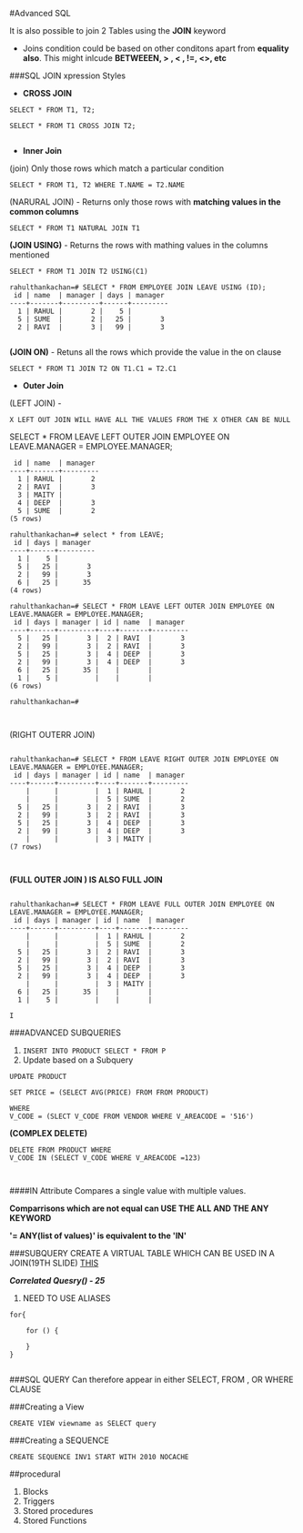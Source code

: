 #Advanced SQL

It is also possible to join 2 Tables using the **JOIN** keyword

*  Joins condition could be based on other conditons apart from **equality also**. This might inlcude **BETWEEEN, > , < , !=, <>, etc**


###SQL JOIN xpression Styles

* **CROSS JOIN**




`````
SELECT * FROM T1, T2;

SELECT * FROM T1 CROSS JOIN T2;


`````

*  **Inner Join**

(join) Only those rows which match a particular condition
	
`SELECT * FROM T1, T2 WHERE T.NAME = T2.NAME`

(NARURAL JOIN) - Returns only those rows with **matching values in the common columns**

`SELECT * FROM T1 NATURAL JOIN T1`

**(JOIN USING)** - Returns the rows with mathing values in the columns mentioned

`SELECT * FROM T1 JOIN T2 USING(C1)`


``````````
rahulthankachan=# SELECT * FROM EMPLOYEE JOIN LEAVE USING (ID);
 id | name  | manager | days | manager 
----+-------+---------+------+---------
  1 | RAHUL |       2 |    5 |        
  5 | SUME  |       2 |   25 |       3
  2 | RAVI  |       3 |   99 |       3


``````````




**(JOIN ON)** - Retuns all the rows which provide the value in the on clause

`SELECT * FROM T1 JOIN T2 ON T1.C1 = T2.C1`


*  **Outer Join**

(LEFT JOIN) - 

`X LEFT OUT JOIN WILL HAVE ALL THE VALUES FROM THE X OTHER CAN BE NULL`

SELECT * FROM LEAVE LEFT OUTER JOIN EMPLOYEE ON LEAVE.MANAGER = EMPLOYEE.MANAGER;

``````
 id | name  | manager 
----+-------+---------
  1 | RAHUL |       2
  2 | RAVI  |       3
  3 | MAITY |        
  4 | DEEP  |       3
  5 | SUME  |       2
(5 rows)

rahulthankachan=# select * from LEAVE;
 id | days | manager 
----+------+---------
  1 |    5 |        
  5 |   25 |       3
  2 |   99 |       3
  6 |   25 |      35
(4 rows)

rahulthankachan=# SELECT * FROM LEAVE LEFT OUTER JOIN EMPLOYEE ON LEAVE.MANAGER = EMPLOYEE.MANAGER;
 id | days | manager | id | name  | manager 
----+------+---------+----+-------+---------
  5 |   25 |       3 |  2 | RAVI  |       3
  2 |   99 |       3 |  2 | RAVI  |       3
  5 |   25 |       3 |  4 | DEEP  |       3
  2 |   99 |       3 |  4 | DEEP  |       3
  6 |   25 |      35 |    |       |        
  1 |    5 |         |    |       |        
(6 rows)

rahulthankachan=# 



``````

(RIGHT OUTERR JOIN)

`````

rahulthankachan=# SELECT * FROM LEAVE RIGHT OUTER JOIN EMPLOYEE ON LEAVE.MANAGER = EMPLOYEE.MANAGER;
 id | days | manager | id | name  | manager 
----+------+---------+----+-------+---------
    |      |         |  1 | RAHUL |       2
    |      |         |  5 | SUME  |       2
  5 |   25 |       3 |  2 | RAVI  |       3
  2 |   99 |       3 |  2 | RAVI  |       3
  5 |   25 |       3 |  4 | DEEP  |       3
  2 |   99 |       3 |  4 | DEEP  |       3
    |      |         |  3 | MAITY |        
(7 rows)



`````




**(FULL OUTER JOIN ) IS ALSO FULL JOIN**


``````

rahulthankachan=# SELECT * FROM LEAVE FULL OUTER JOIN EMPLOYEE ON LEAVE.MANAGER = EMPLOYEE.MANAGER;
 id | days | manager | id | name  | manager 
----+------+---------+----+-------+---------
    |      |         |  1 | RAHUL |       2
    |      |         |  5 | SUME  |       2
  5 |   25 |       3 |  2 | RAVI  |       3
  2 |   99 |       3 |  2 | RAVI  |       3
  5 |   25 |       3 |  4 | DEEP  |       3
  2 |   99 |       3 |  4 | DEEP  |       3
    |      |         |  3 | MAITY |        
  6 |   25 |      35 |    |       |        
  1 |    5 |         |    |       |        

I

``````


###ADVANCED SUBQUERIES

1. `INSERT INTO PRODUCT SELECT * FROM P`
2. Update based on a Subquery


`````````
UPDATE PRODUCT

SET PRICE = (SELECT AVG(PRICE) FROM FROM PRODUCT)

WHERE
V_CODE = (SLECT V_CODE FROM VENDOR WHERE V_AREACODE = '516')

`````````



**(COMPLEX DELETE)**

````````
DELETE FROM PRODUCT WHERE
V_CODE IN (SELECT V_CODE WHERE V_AREACODE =123)



````````


####IN Attribute
Compares a single value with multiple values.

**Comparrisons which are not equal can USE THE ALL AND THE ANY KEYWORD**

**'= ANY(list of values)' is equivalent to the 'IN'**

###SUBQUERY CREATE A VIRTUAL TABLE WHICH CAN BE USED IN A JOIN(19TH SLIDE)
[THIS](https://dl.dropboxusercontent.com/u/91263185/!shared/courses/CS585/s16/lectures/MoreSQL/slides.html)

***Correlated Quesry() - 25***

1. NEED TO USE ALIASES

````
for{

	for () {
	
	}	
}


````



###SQL QUERY Can therefore appear in either SELECT, FROM , OR WHERE CLAUSE



###Creating a View

`CREATE VIEW viewname as SELECT query`


###Creating a SEQUENCE

`CREATE SEQUENCE INV1 START WITH 2010 NOCACHE`


##procedural

1.  Blocks
2.  Triggers
3.  Stored procedures
4.  Stored Functions

